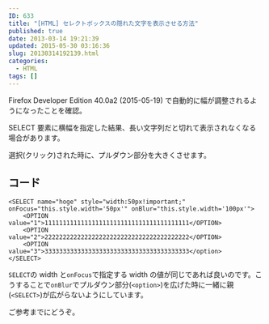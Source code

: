 ```yaml
---
ID: 633
title: "[HTML] セレクトボックスの隠れた文字を表示させる方法"
published: true
date: 2013-03-14 19:21:39
updated: 2015-05-30 03:16:36
slug: 20130314192139.html
categories:
  - HTML
tags: []
---
```


<div class="alert alert-danger">Firefox Developer Edition 40.0a2 (2015-05-19) で自動的に幅が調整されるようになったことを確認。</div>

SELECT 要素に横幅を指定した結果、長い文字列だと切れて表示されなくなる場合があります。

選択(クリック)された時に、プルダウン部分を大きくさせます。

<!--more-->

## コード

```language-html
<SELECT name="hoge" style="width:50px!important;" onFocus="this.style.width='50px'" onBlur="this.style.width='100px'">
    <OPTION value="1">1111111111111111111111111111111111111111</OPTION>
    <OPTION value="2">2222222222222222222222222222222222222222</OPTION>
    <OPTION value="3">3333333333333333333333333333333333333333</option>
</SELECT>
```

`SELECT`の width と`onFocus`で指定する width の値が同じであれば良いのです。こうすることで`onBlur`でプルダウン部分(`<option>`)を広げた時に一緒に親(`<SELECT>`)が広がらないようにしています。

ご参考までにどうぞ。
